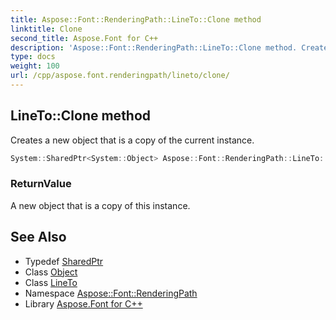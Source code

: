 ```yaml
---
title: Aspose::Font::RenderingPath::LineTo::Clone method
linktitle: Clone
second_title: Aspose.Font for C++
description: 'Aspose::Font::RenderingPath::LineTo::Clone method. Creates a new object that is a copy of the current instance in C++.'
type: docs
weight: 100
url: /cpp/aspose.font.renderingpath/lineto/clone/
---
```

## LineTo::Clone method


Creates a new object that is a copy of the current instance.

```cpp
System::SharedPtr<System::Object> Aspose::Font::RenderingPath::LineTo::Clone() override
```


### ReturnValue

A new object that is a copy of this instance.

## See Also

* Typedef [SharedPtr](../../../system/sharedptr/)
* Class [Object](../../../system/object/)
* Class [LineTo](../)
* Namespace [Aspose::Font::RenderingPath](../../)
* Library [Aspose.Font for C++](../../../)
